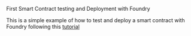 First Smart Contract testing and Deployment with Foundry

This is a simple example of how to test and deploy a smart contract with Foundry following this [tutorial](https://blog.developerdao.com/how-to-develop-and-deploy-smart-contracts-with-foundry-openzeppelin)
